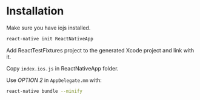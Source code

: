 # Installation

Make sure you have iojs installed.
```bash
react-native init ReactNativeApp
```

Add ReactTestFixtures project to the generated Xcode project and link with it.

Copy `index.ios.js` in ReactNativeApp folder.

Use *OPTION 2* in `AppDelegate.mm` with:

```bash
react-native bundle --minify
```
